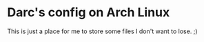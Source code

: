 # Darc's config on Arch Linux

This is just a place for me to store some files I don't want to lose. ;)

